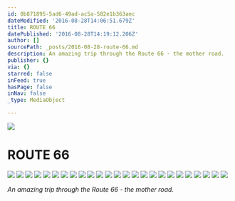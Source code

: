 ```yaml
---
id: 0b871895-5ad6-49ad-ac5a-582e1b363aec
dateModified: '2016-08-28T14:06:51.679Z'
title: ROUTE 66
datePublished: '2016-08-28T14:19:12.206Z'
author: []
sourcePath: _posts/2016-08-28-route-66.md
description: An amazing trip through the Route 66 - the mother road.
publisher: {}
via: {}
starred: false
inFeed: true
hasPage: false
inNav: false
_type: MediaObject

---
```

![](https://the-grid-user-content.s3-us-west-2.amazonaws.com/f46d937f-d5ff-45f3-8054-7c8eb79d5b38.jpg)

# ROUTE 66
![](https://the-grid-user-content.s3-us-west-2.amazonaws.com/bb4ce659-e055-4a88-a7a2-8855775b2258.jpg)
![](https://the-grid-user-content.s3-us-west-2.amazonaws.com/0a60c38f-b379-49fd-b146-a77ac131a4fd.jpg)
![](https://the-grid-user-content.s3-us-west-2.amazonaws.com/6e469057-a26c-46fb-8f44-462f44d663a8.jpg)
![](https://the-grid-user-content.s3-us-west-2.amazonaws.com/6cbbbe79-4739-4f60-b36c-60dd749a7b3b.jpg)
![](https://the-grid-user-content.s3-us-west-2.amazonaws.com/ebb1e931-845e-4c40-9e65-c59286154774.jpg)
![](https://the-grid-user-content.s3-us-west-2.amazonaws.com/ef8e0fa4-e77d-46b5-a25e-486867bcce67.jpg)
![](https://the-grid-user-content.s3-us-west-2.amazonaws.com/b3a1ef64-bb52-4dba-b63b-111ce9c02f41.jpg)
![](https://the-grid-user-content.s3-us-west-2.amazonaws.com/d4d275d3-789e-4509-8e04-33d891f29a3d.jpg)
![](https://the-grid-user-content.s3-us-west-2.amazonaws.com/614ef48f-13ae-4c88-b433-b3efcc56d882.jpg)
![](https://the-grid-user-content.s3-us-west-2.amazonaws.com/d4b59c8f-eabf-460e-a62e-aa9f5193fcfe.jpg)
![](https://the-grid-user-content.s3-us-west-2.amazonaws.com/bfa35d31-4667-40a3-a1bb-da5682a027c7.jpg)
![](https://the-grid-user-content.s3-us-west-2.amazonaws.com/e729a92f-a195-4de8-a3bf-105767d03664.jpg)
![](https://the-grid-user-content.s3-us-west-2.amazonaws.com/f235069d-f1e6-47be-84e3-848d358f92da.jpg)
![](https://the-grid-user-content.s3-us-west-2.amazonaws.com/4413f731-f58c-40b1-a94e-21fa11e89c1e.jpg)
![](https://the-grid-user-content.s3-us-west-2.amazonaws.com/b1c3ea4e-2948-4021-89df-88b1d72d11f8.jpg)
![](https://the-grid-user-content.s3-us-west-2.amazonaws.com/e7ea5574-0134-4cb6-a830-4498d4c69827.jpg)
![](https://the-grid-user-content.s3-us-west-2.amazonaws.com/e132ff07-9dfd-4015-9c68-2acc042bd5b4.jpg)
![](https://the-grid-user-content.s3-us-west-2.amazonaws.com/e829855b-ef9d-44e8-a812-c9c97517ff94.jpg)
![](https://the-grid-user-content.s3-us-west-2.amazonaws.com/296189b3-6e24-4726-986d-adf210693fee.jpg)
![](https://the-grid-user-content.s3-us-west-2.amazonaws.com/c0fb3363-8dae-4b07-8c8b-16cc87905306.jpg)
![](https://the-grid-user-content.s3-us-west-2.amazonaws.com/7f721a1f-a588-4cd7-836c-bb8460369ed7.jpg)
![](https://the-grid-user-content.s3-us-west-2.amazonaws.com/fc562b77-603c-4384-b375-7e472284a66f.jpg)
![](https://the-grid-user-content.s3-us-west-2.amazonaws.com/7f8b848b-921f-4a1d-bb60-09987f9ab025.jpg)
![](https://the-grid-user-content.s3-us-west-2.amazonaws.com/0b26779c-3902-4ff1-a6fc-225f6bfffc5a.jpg)
![](https://the-grid-user-content.s3-us-west-2.amazonaws.com/62c33b78-7f55-42d4-91ed-6c847c3a158f.jpg)

_An amazing trip through the Route 66 - the mother road_.